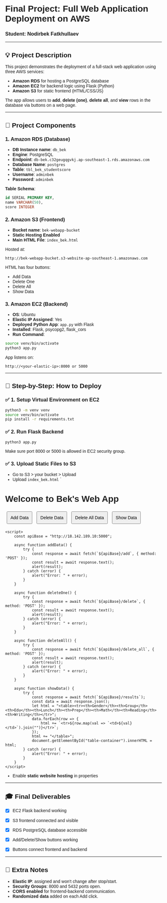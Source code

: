 
# Final Project: Full Web Application Deployment on AWS

### Student: Nodirbek Fatkhullaev

---

## 💡 Project Description
This project demonstrates the deployment of a full-stack web application using three AWS services:
- **Amazon RDS** for hosting a PostgreSQL database
- **Amazon EC2** for backend logic using Flask (Python)
- **Amazon S3** for static frontend (HTML/CSS/JS)

The app allows users to **add**, **delete (one)**, **delete all**, and **view** rows in the database via buttons on a web page.

---

## 🔎 Project Components

### 1. **Amazon RDS** (Database)
- **DB Instance name**: `db_bek`
- **Engine**: PostgreSQL
- **Endpoint**: `db-bek.c32geugqgvkj.ap-southeast-1.rds.amazonaws.com`
- **Database Name**: `postgres`
- **Table**: `tbl_bek_studentscore`
- **Username**: `adminbek`
- **Password**: `adminbek`

**Table Schema**:
```sql
id SERIAL PRIMARY KEY,
name VARCHAR(50),
score INTEGER
```

### 2. **Amazon S3** (Frontend)
- **Bucket name**: `bek-webapp-bucket`
- **Static Hosting Enabled**
- **Main HTML File**: `index_bek.html`

Hosted at:
```
http://bek-webapp-bucket.s3-website-ap-southeast-1.amazonaws.com
```

HTML has four buttons:
- Add Data
- Delete One
- Delete All
- Show Data

### 3. **Amazon EC2** (Backend)
- **OS**: Ubuntu
- **Elastic IP Assigned**: Yes
- **Deployed Python App**: `app.py` with Flask
- **Installed**: Flask, psycopg2, flask_cors
- **Run Command**:
```bash
source venv/bin/activate
python3 app.py

```

App listens on:
```
http://<your-elastic-ip>:8000 or 5000
```

---

## 📆 Step-by-Step: How to Deploy



### ✅ 1. Setup Virtual Environment on EC2
```bash
python3 -m venv venv
source venv/bin/activate
pip install -r requirements.txt
```

### ✅ 2. Run Flask Backend
```bash
python3 app.py
```

Make sure port 8000 or 5000 is allowed in EC2 security group.

### ✅ 3. Upload Static Files to S3
- Go to S3 > your bucket > Upload
- Upload `index_bek.html`
 `<!DOCTYPE html>
<html lang="en">
<head>
    <meta charset="UTF-8">
    <title>Bek's Web App</title>
    <style>
        body {
            font-family: Arial, sans-serif;
            padding: 20px;
        }
        h1 {
            color: #222;
        }
        button {
            margin: 5px;
            padding: 10px;
            font-size: 14px;
        }
        table, th, td {
            border: 1px solid black;
            border-collapse: collapse;
            padding: 6px;
        }
        table {
            margin-top: 20px;
        }
    </style>
</head>
<body>
    <h1>Welcome to Bek's Web App</h1>
    <button onclick="addData()">Add Data</button>
    <button onclick="deleteOne()">Delete Data</button>
    <button onclick="deleteAll()">Delete All Data</button>
    <button onclick="showData()">Show Data</button>
    <div id="table-container"></div>

    <script>
        const apiBase = "http://18.142.189.10:5000";

        async function addData() {
            try {
                const response = await fetch(`${apiBase}/add`, { method: 'POST' });
                const result = await response.text();
                alert(result);
            } catch (error) {
                alert("Error: " + error);
            }
        }

        async function deleteOne() {
            try {
                const response = await fetch(`${apiBase}/delete`, { method: 'POST' });
                const result = await response.text();
                alert(result);
            } catch (error) {
                alert("Error: " + error);
            }
        }

        async function deleteAll() {
            try {
                const response = await fetch(`${apiBase}/delete_all`, { method: 'POST' });
                const result = await response.text();
                alert(result);
            } catch (error) {
                alert("Error: " + error);
            }
        }

        async function showData() {
            try {
                const response = await fetch(`${apiBase}/results`);
                const data = await response.json();
                let html = "<table><tr><th>Gender</th><th>Group</th><th>Edu</th><th>Lunch</th><th>Prep</th><th>Math</th><th>Reading</th><th>Writing</th></tr>";
                data.forEach(row => {
                    html += `<tr>${row.map(val => `<td>${val}</td>`).join("")}</tr>`;
                });
                html += "</table>";
                document.getElementById("table-container").innerHTML = html;
            } catch (error) {
                alert("Error: " + error);
            }
        }
    </script>
</body>
</html>

- Enable **static website hosting** in properties

---

## 🎓 Final Deliverables

- [x] EC2 Flask backend working
- [x] S3 frontend connected and visible
- [x] RDS PostgreSQL database accessible
- [x] Add/Delete/Show buttons working
- [x] Buttons connect frontend and backend


---

## 🚀 Extra Notes
- **Elastic IP**: assigned and won't change after stop/start.
- **Security Groups**: 8000 and 5432 ports open.
- **CORS enabled** for frontend-backend communication.
- **Randomized data** added on each Add click.
